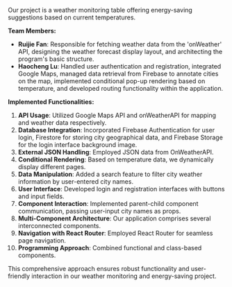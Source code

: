 Our project is a weather monitoring table offering energy-saving suggestions based on current temperatures.

**Team Members:**

- **Ruijie Fan**: Responsible for fetching weather data from the 'onWeather' API, designing the weather forecast display layout, and architecting the program's basic structure.
- **Haocheng Lu**: Handled user authentication and registration, integrated Google Maps, managed data retrieval from Firebase to annotate cities on the map, implemented conditional pop-up rendering based on temperature, and developed routing functionality within the application.

**Implemented Functionalities:**

1. **API Usage**: Utilized Google Maps API and onWeatherAPI for mapping and weather data respectively.
2. **Database Integration**: Incorporated Firebase Authentication for user login, Firestore for storing city geographical data, and Firebase Storage for the login interface background image.
3. **External JSON Handling**: Employed JSON data from OnWeatherAPI.
4. **Conditional Rendering**: Based on temperature data, we dynamically display different pages.
5. **Data Manipulation**: Added a search feature to filter city weather information by user-entered city names.
6. **User Interface**: Developed login and registration interfaces with buttons and input fields.
7. **Component Interaction**: Implemented parent-child component communication, passing user-input city names as props.
8. **Multi-Component Architecture**: Our application comprises several interconnected components.
9. **Navigation with React Router**: Employed React Router for seamless page navigation.
10. **Programming Approach**: Combined functional and class-based components.

This comprehensive approach ensures robust functionality and user-friendly interaction in our weather monitoring and energy-saving project.